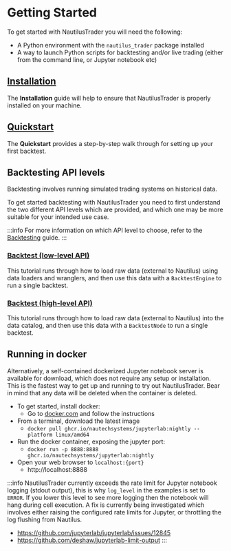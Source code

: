 # Getting Started

To get started with NautilusTrader you will need the following:
- A Python environment with the `nautilus_trader` package installed
- A way to launch Python scripts for backtesting and/or live trading (either from the command line, or Jupyter notebook etc)

## [Installation](installation.md)
The **Installation** guide will help to ensure that NautilusTrader is properly installed on your machine.

## [Quickstart](quickstart.md)
The **Quickstart** provides a step-by-step walk through for setting up your first backtest.

## Backtesting API levels

Backtesting involves running simulated trading systems on historical data.

To get started backtesting with NautilusTrader you need to first understand the two different API
levels which are provided, and which one may be more suitable for your intended use case.

:::info
For more information on which API level to choose, refer to the [Backtesting](../concepts/backtesting.md) guide.
:::

### [Backtest (low-level API)](backtest_low_level.md)
This tutorial runs through how to load raw data (external to Nautilus) using data loaders and wranglers,
and then use this data with a `BacktestEngine` to run a single backtest.

### [Backtest (high-level API)](backtest_high_level.md)
This tutorial runs through how to load raw data (external to Nautilus) into the data catalog,
and then use this data with a `BacktestNode` to run a single backtest.

## Running in docker
Alternatively, a self-contained dockerized Jupyter notebook server is available for download, which does not require any setup or
installation. This is the fastest way to get up and running to try out NautilusTrader. Bear in mind that any data will be 
deleted when the container is deleted.

- To get started, install docker:
  - Go to [docker.com](https://docs.docker.com/get-docker/) and follow the instructions 
- From a terminal, download the latest image
  - `docker pull ghcr.io/nautechsystems/jupyterlab:nightly --platform linux/amd64`
- Run the docker container, exposing the jupyter port: 
  - `docker run -p 8888:8888 ghcr.io/nautechsystems/jupyterlab:nightly`
- Open your web browser to `localhost:{port}`
  - http://localhost:8888
 
:::info
NautilusTrader currently exceeds the rate limit for Jupyter notebook logging (stdout output),
this is why `log_level` in the examples is set to `ERROR`. If you lower this level to see
more logging then the notebook will hang during cell execution. A fix is currently
being investigated which involves either raising the configured rate limits for
Jupyter, or throttling the log flushing from Nautilus.

- https://github.com/jupyterlab/jupyterlab/issues/12845
- https://github.com/deshaw/jupyterlab-limit-output
:::
